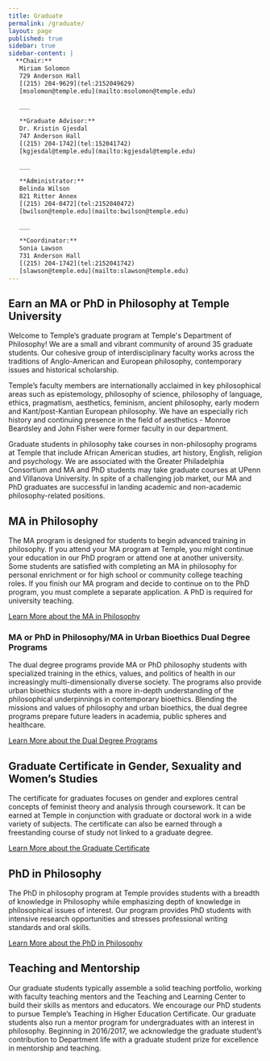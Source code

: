 ```yaml
---
title: Graduate
permalink: /graduate/
layout: page
published: true
sidebar: true
sidebar-content: |
  **Chair:**  
   Miriam Solomon  
   729 Anderson Hall  
   [(215) 204-9629](tel:2152049629)  
   [msolomon@temple.edu](mailto:msolomon@temple.edu)  
   
   ___
   
   **Graduate Advisor:**  
   Dr. Kristin Gjesdal  
   747 Anderson Hall  
   [(215) 204-1742](tel:152041742)  
   [kgjesdal@temple.edu](mailto:kgjesdal@temple.edu)  
   
   ___
   
   **Administrator:**  
   Belinda Wilson  
   821 Ritter Annex   
   [(215) 204-0472](tel:2152040472)  
   [bwilson@temple.edu](mailto:bwilson@temple.edu)  
   
   ___

   **Coordinator:**  
   Sonia Lawson  
   731 Anderson Hall    
   [(215) 204-1742](tel:2152041742)   
   [slawson@temple.edu](mailto:slawson@temple.edu)
---
```

## Earn an MA or PhD in Philosophy at Temple University
Welcome to Temple’s graduate program at Temple's Department of Philosophy! We are a small and vibrant community of around 35 graduate students. Our cohesive group of interdisciplinary faculty works across the traditions of Anglo-American and European philosophy, contemporary issues and historical scholarship. 

Temple’s faculty members are internationally acclaimed in key philosophical areas such as epistemology, philosophy of science, philosophy of language, ethics, pragmatism, aesthetics, feminism, ancient philosophy, early modern and Kant/post-Kantian European philosophy. We have an especially rich history and continuing presence in the field of aesthetics - Monroe Beardsley and John Fisher were former faculty in our department.

Graduate students in philosophy take courses in non-philosophy programs at Temple that include African American studies, art history, English, religion and psychology. We are associated with the Greater Philadelphia Consortium and MA and PhD students may take graduate courses at UPenn and Villanova University. In spite of a challenging job market, our MA and PhD graduates are successful in landing academic and non-academic philosophy-related positions. 

## MA in Philosophy
The MA program is designed for students to begin advanced training in philosophy. If you attend your MA program at Temple, you might continue your education in our PhD program or attend one at another university. Some students are satisfied with completing an MA in philosophy for personal enrichment or for high school or community college teaching roles. If you finish our MA program and decide to continue on to the PhD program, you must complete a separate application. A PhD is required for university teaching.

[Learn More about the MA in Philosophy](http://bulletin.temple.edu/graduate/scd/cla/philosophy-ma/)

### MA or PhD in Philosophy/MA in Urban Bioethics Dual Degree Programs
The dual degree programs provide MA or PhD philosophy students with specialized training in the ethics, values, and politics of health in our increasingly multi-dimensionally diverse society. The programs also provide urban bioethics students with a more in-depth understanding of the philosophical underpinnings in contemporary bioethics. Blending the missions and values of philosophy and urban bioethics, the dual degree programs prepare future leaders in academia, public spheres and healthcare.

[Learn More about the Dual Degree Programs](http://www.cla.temple.edu/philosophy/announcing-new-ma-in-philosophymasters-in-urban-bioethics-dual-degree-program/)

## Graduate Certificate in Gender, Sexuality and Women’s Studies
The certificate for graduates focuses on gender and explores central concepts of feminist theory and analysis through coursework. It can be earned at Temple in conjunction with graduate or doctoral work in a wide variety of subjects. The certificate can also be earned through a freestanding course of study not linked to a graduate degree.

[Learn More about the Graduate Certificate](https://liberalarts.temple.edu/academics/graduate/womens-studies-graduate-certificate)

## PhD in Philosophy
The PhD in philosophy program at Temple provides students with a breadth of knowledge in Philosophy while emphasizing depth of knowledge in philosophical issues of interest. Our program provides PhD students with intensive research opportunities and stresses professional writing standards and oral skills. 

[Learn More about the PhD in Philosophy](http://bulletin.temple.edu/graduate/scd/cla/philosophy-phd/)

## Teaching and Mentorship
Our graduate students typically assemble a solid teaching portfolio, working with faculty teaching mentors and the Teaching and Learning Center to build their skills as mentors and educators. We encourage our PhD students to pursue Temple’s Teaching in Higher Education Certificate. Our graduate students also run a mentor program for undergraduates with an interest in philosophy. Beginning in 2016/2017, we acknowledge the graduate student’s contribution to Department life with a graduate student prize for excellence in mentorship and teaching.

